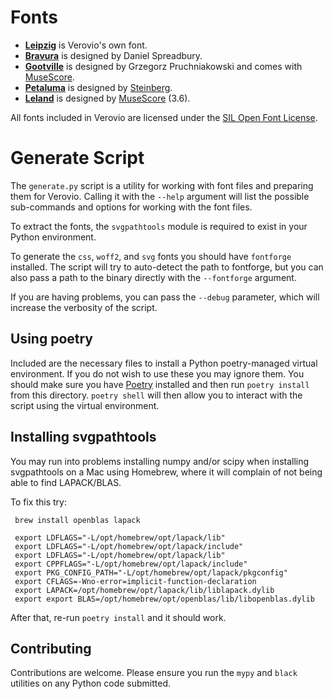 # Fonts

*   **[Leipzig](https://github.com/rism-digital/leipzig)** is Verovio's own font. 
*   **[Bravura](https://github.com/steinbergmedia/bravura)** is designed by Daniel Spreadbury. 
*   **[Gootville](https://github.com/musescore/MuseScore/tree/master/fonts/gootville)** is designed by Grzegorz Pruchniakowski and comes with [MuseScore](https://musescore.org/).
*   **[Petaluma](https://github.com/steinbergmedia/petaluma)** is designed by [Steinberg](https://www.steinberg.net/).
*   **[Leland](https://github.com/MuseScoreFonts/Leland)** is designed by [MuseScore](https://musescore.org/) (3.6).

All fonts included in Verovio are licensed under the [SIL Open Font License](http://scripts.sil.org/cms/scripts/page.php?item_id=OFL).

# Generate Script

The `generate.py` script is a utility for working with font files and preparing them for Verovio. Calling it with the
`--help` argument will list the possible sub-commands and options for working with the font files.

To extract the fonts, the `svgpathtools` module is required to exist in your Python environment.

To generate the `css`, `woff2`, and `svg` fonts you should have `fontforge` installed. The script will try to 
auto-detect the path to fontforge, but you can also pass a path to the binary directly with the `--fontforge` argument.

If you are having problems, you can pass the `--debug` parameter, which will increase the verbosity of the script.

## Using poetry

Included are the necessary files to install a Python poetry-managed virtual environment. If you do not wish to use
these you may ignore them. You should make sure you have [Poetry](https://python-poetry.org) installed and then
run `poetry install` from this directory. `poetry shell` will then allow you to interact with the script using
the virtual environment.

## Installing svgpathtools

You may run into problems installing numpy and/or scipy when installing svgpathtools on a Mac using Homebrew, where it 
will complain of not being able to find LAPACK/BLAS. 

To fix this try:

```shell
 brew install openblas lapack

 export LDFLAGS="-L/opt/homebrew/opt/lapack/lib"
 export LDFLAGS="-L/opt/homebrew/opt/lapack/include"
 export LDFLAGS="-L/opt/homebrew/opt/lapack/lib"
 export CPPFLAGS="-L/opt/homebrew/opt/lapack/include"
 export PKG_CONFIG_PATH="-L/opt/homebrew/opt/lapack/pkgconfig"
 export CFLAGS=-Wno-error=implicit-function-declaration
 export LAPACK=/opt/homebrew/opt/lapack/lib/liblapack.dylib
 export export BLAS=/opt/homebrew/opt/openblas/lib/libopenblas.dylib
```

After that, re-run `poetry install` and it should work.

## Contributing

Contributions are welcome. Please ensure you run the `mypy` and `black` utilities on any Python code submitted.
